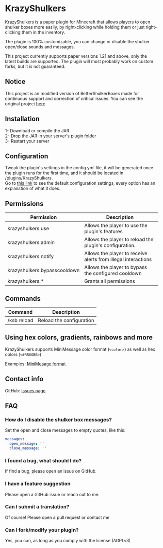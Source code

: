 # KrazyShulkers
KrazyShulkers is a paper plugin for Minecraft that allows
players to open shulker boxes more easily, by right-clicking while holding them
or just right-clicking them in the inventory.

The plugin is 100% customizable, you can change or disable the
shulker open/close sounds and messages.

This project currently supports paper versions 1.21 and above,
only the latest builds are supported. The plugin will most probably work on custom forks,
but it is not guaranteed.

## Notice
This project is an modified version of BetterShulkerBoxes made for continuous support and
correction of critical issues. You can see the original project [here](https://github.com/lMartin3/BetterShulkerBoxesRewritten)

## Installation
1- Download or compile the JAR<br>
2- Drop the JAR in your server's plugin folder<br>
3- Restart your server<br>

## Configuration
Tweak the plugin's settings in the config.yml file, it will be generated
once the plugin runs for the first time, and it should be located in /plugins/KrazyShulkers.<br>
Go to [this link](https://github.com/KrazyxWolf/KrazyShulkers/blob/master/src/main/resources/config.yml)
to see the default configuration settings, every option has an explanation of what it does.

## Permissions
| Permission                   | Description                                                   |
|------------------------------|---------------------------------------------------------------|
| krazyshulkers.use            | Allows the player to use the plugin's features                |
| krazyshulkers.admin          | Allows the player to reload the plugin's configuration.       |
| krazyshulkers.notify         | Allows the player to receive alerts from illegal interactions |
| krazyshulkers.bypasscooldown | Allows the player to bypass the configured cooldown           |
| krazyshulkers.*              | Grants all permissions                                        |

## Commands
| Command     | Description              |
|-------------|--------------------------|
| /ksb reload | Reload the configuration |

## Using hex colors, gradients, rainbows and more
KrazyShulkers supports MiniMessage color format (`<color>`) as well as hex colors (`<#RRGGBB>`).

Examples: [MiniMesage format](https://docs.advntr.dev/minimessage/format.html)

## Contact info
GitHub: [Issues page](https://github.com/KrazyxWolf/KrazyShulkers/issues)

## FAQ

### How do I disable the shulker box messages?
Set the open and close messages to empty quotes, like this:
```yaml
messages:
  open_message: ''
  close_message: ''
```

### I found a bug, what should I do?
If find a bug, please open an issue on GitHub.

### I have a feature suggestion
Please open a GitHub issue or reach out to me.

### Can I submit a translation?
Of course! Please open a pull request or contact me

### Can I fork/modify your plugin?
Yes, you can, as long as you comply with the license (AGPLv3)

